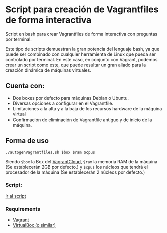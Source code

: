 # Script para creación de Vagrantfiles de forma interactiva
<p>Script en bash para crear Vagrantfiles de forma interactiva con preguntas por terminal.</p>
<p>Este tipo de scripts demuestran la gran potencia del lenguaje bash, ya que puede ser combinado con cualquier herramienta de Linux que pueda ser controlado por terminal.
En este caso, en conjunto con Vagrant, podemos crear un script como este, que puede resultar un gran aliado para la creación dinámica de máquinas virtuales.</p>
<h2>Cuenta con:</h2>
<ul>
  <li>Dos boxes por defecto para máquinas Debian o Ubuntu.</li>
  <li>Diversas opciones a configurar en el Vagrantfile.</li>
  <li>Limitaciones a la alta y a la baja de los recursos hardware de la máquina virtual</li>
  <li>Confirmación de eliminación de Vagrantfile antiguo y de inicio de la máquina.</li>
</ul>
<h2>Forma de uso</h2>

```
./autogenVagrantfiles.sh $box $ram $cpus
```

<p>Siendo <code>$box</code> la Box del <a href="https://app.vagrantup.com/boxes/search">VagrantCloud</a>, <code>$ram</code> la memoria RAM de la máquina (Se establecerán 2GB por defecto.) y <code>$cpus</code> los núcleos que tendrá el procesador de la máquina (Se establecerán 2 núcleos por defecto.)</p>

<h3>Script:</h3>
<a href="https://github.com/abelsrzz/vagrantfiles-interactivos/blob/main/autogenVagrantfile.sh">Ir al script</a>

<h3>Requirements</h3>
<ul>
  <li><a href="https://developer.hashicorp.com/vagrant/downloads">Vagrant</a></li>
  <li><a href="https://www.virtualbox.org/wiki/Downloads">VirtualBox (o similar)</a></li>
</ul>
